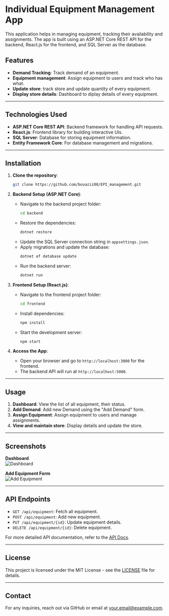 # **Individual Equipment Management App**  

This application helps in managing equipment, tracking their availability and assignments. The app is built using an ASP.NET Core REST API for the backend, React.js for the frontend, and SQL Server as the database.

## **Features**
- **Demand Tracking**: Track demand of an equipment.
- **Equipment management**: Assign equipment to users and track who has what.
- **Update store**: track store and update quantity of every equipment.
- **Display store details**: Dashboard to diplay details of every equipment.

---

## **Technologies Used**
- **ASP.NET Core REST API**: Backend framework for handling API requests.
- **React.js**: Frontend library for building interactive UIs.
- **SQL Server**: Database for storing equipment information.
- **Entity Framework Core**: For database management and migrations.

---

## **Installation**

1. **Clone the repository**:
    ```bash
    git clone https://github.com/bouaziz08/EPI_management.git
    ```
2. **Backend Setup (ASP.NET Core)**:
    - Navigate to the backend project folder:
      ```bash
      cd backend
      ```
    - Restore the dependencies:
      ```bash
      dotnet restore
      ```
    - Update the SQL Server connection string in `appsettings.json`.
    - Apply migrations and update the database:
      ```bash
      dotnet ef database update
      ```
    - Run the backend server:
      ```bash
      dotnet run
      ```
3. **Frontend Setup (React.js)**:
    - Navigate to the frontend project folder:
      ```bash
      cd frontend
      ```
    - Install dependencies:
      ```bash
      npm install
      ```
    - Start the development server:
      ```bash
      npm start
      ```

4. **Access the App**:
    - Open your browser and go to `http://localhost:3000` for the frontend.
    - The backend API will run at `http://localhost:5000`.

---

## **Usage**

1. **Dashboard**: View the list of all equipment, their status.
2. **Add Demand**: Add new Demand using the "Add Demand" form.
3. **Assign Equipment**: Assign equipment to users and manage assignments.
4. **View and maintain store**: Display details and update the store.

---

## **Screenshots**

**Dashboard**  
![Dashboard](./assets/dashboard.png)

**Add Equipment Form**  
![Add Equipment](./assets/add-equipment.png)

---

## **API Endpoints**

- `GET /api/equipment`: Fetch all equipment.
- `POST /api/equipment`: Add new equipment.
- `PUT /api/equipment/{id}`: Update equipment details.
- `DELETE /api/equipment/{id}`: Delete equipment.

For more detailed API documentation, refer to the [API Docs](./api-docs.md).

---

## **License**
This project is licensed under the MIT License - see the [LICENSE](./LICENSE) file for details.

---

## **Contact**

For any inquiries, reach out via GitHub or email at [your.email@example.com](mailto:your.email@example.com).
